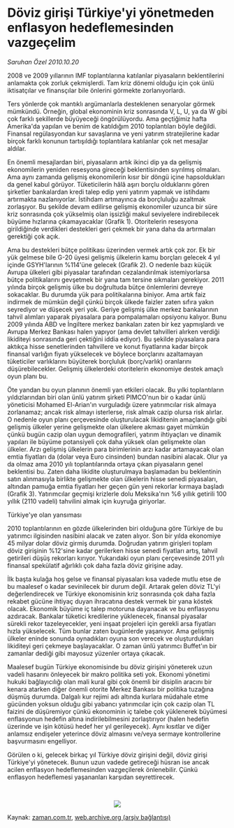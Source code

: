 # Döviz girişi Türkiye'yi yönetmeden  enflasyon hedeflemesinden vazgeçelim

*Saruhan Özel 2010.10.20*

<td class="news-spot">
<p>2008 ve 2009 yıllarının IMF toplantılarına katılanlar piyasaların beklentilerini anlamakta çok zorluk çekmişlerdi. Tam kriz dönemi olduğu için çok ünlü iktisatçılar ve finansçılar bile önlerini görmekte zorlanıyorlardı.</p>
<p><p> Ters yönlerde çok mantıklı argümanlarla desteklenen senaryolar görmek mümkündü. Örneğin, global ekonominin kriz sonrasında V, L, U, ya da W gibi çok farklı şekillerde büyüyeceği öngörülüyordu. Ama geçtiğimiz hafta Amerika'da yapılan ve benim de katıldığım 2010 toplantıları böyle değildi. Finansal regülasyondan kur savaşlarına ve yeni yatırım stratejilerine kadar birçok farklı konunun tartışıldığı toplantılara katılanlar çok net mesajlar aldılar. 
<p> En önemli mesajlardan biri, piyasaların artık ikinci dip ya da gelişmiş ekonomilerin yeniden resesyona gireceği beklentisinden sıyrılmış olmaları. Ama aynı zamanda gelişmiş ekonomilerin kısır bir döngü içine hapsoldukları da genel kabul görüyor. Tüketicilerin hâlâ aşırı borçlu olduklarını gören şirketler bankalardan kredi talep edip yeni yatırım yapmak ve istihdamı artırmakta nazlanıyorlar. İstihdam artmayınca da borçluluğu azaltmak zorlaşıyor. Bu şekilde devam edilirse gelişmiş ekonomiler uzunca bir süre kriz sonrasında çok yükselmiş olan işsizliği makul seviyelere indirebilecek büyüme hızlarına çıkamayacaklar (Grafik 1). Otoritelerin resesyona girildiğinde verdikleri destekleri geri çekmek bir yana daha da artırmaları gerektiği çok açık.
<p> Ama bu destekleri bütçe politikası üzerinden vermek artık çok zor. Ek bir yük gelmese bile G-20 üyesi gelişmiş ülkelerin kamu borçları gelecek 4 yıl içinde GSYH'larının %114'üne gelecek (Grafik 2). O nedenle bazı küçük Avrupa ülkeleri gibi piyasalar tarafından cezalandırılmak istemiyorlarsa bütçe politikalarını gevşetmek bir yana tam tersine sıkmaları gerekiyor. 2011 yılında birçok gelişmiş ülke bu doğrultuda bütçe önlemlerini devreye sokacaklar. Bu durumda yük para politikalarına biniyor. Ama artık faiz indirmek de mümkün değil çünkü birçok ülkede faizler zaten sıfıra yakın seyrediyor ve düşecek yeri yok. Geriye gelişmiş ülke merkez bankalarının tahvil alımları yaparak piyasalara para pompalamaları opsiyonu kalıyor. Bunu 2009 yılında ABD ve İngiltere merkez bankaları zaten bir kez yapmışlardı ve Avrupa Merkez Bankası halen yapıyor (ama devlet tahvilleri alırken verdiği likiditeyi sonrasında geri çektiğini iddia ediyor). Bu şekilde piyasalara para aktıkça hisse senetlerinden tahvillere ve konut fiyatlarına kadar birçok finansal varlığın fiyatı yükselecek ve böylece borçlarını azaltamayan tüketiciler varlıklarını büyüterek borçluluk (borç/varlık) oranlarını düşürebilecekler. Gelişmiş ülkelerdeki otoritelerin ekonomiye destek amaçlı oyun planı bu.
<p> Öte yandan bu oyun planının önemli yan etkileri olacak. Bu yılki toplantıların yıldızlarından biri olan ünlü yatırım şirketi PIMCO'nun bir o kadar ünlü yöneticisi Mohamed El-Arian'ın vurguladığı üzere yatırımcılar risk almaya zorlanamaz; ancak risk almayı isterlerse, risk almak cazip olursa risk alırlar. O nedenle oyun planı çerçevesinde oluşturulacak likiditenin amaçlandığı gibi gelişmiş ülkeler yerine gelişmekte olan ülkelere akması gayet mümkün çünkü bugün cazip olan uygun demografileri, yatırım ihtiyaçları ve dinamik yapıları ile büyüme potansiyeli çok daha yüksek olan gelişmekte olan ülkeler. Arzı gelişmiş ülkelerin para birimlerinin arzı kadar artamayacak olan emtia fiyatları da (dolar veya Euro cinsinden) bundan nasibini alacak. Olur ya da olmaz ama 2010 yılı toplantılarında ortaya çıkan piyasaların genel beklentisi bu. Zaten daha likidite oluşturulmaya başlamadan bu beklentinin satın alınmasıyla birlikte gelişmekte olan ülkelerin hisse senedi piyasaları, altından pamuğa emtia fiyatları her geçen gün yeni rekorlar kırmaya başladı (Grafik 3). Yatırımcılar geçmişi krizlerle dolu Meksika'nın %6 yıllık getirili 100 yıllık (2110 vadeli) tahvilini almak için kuyruğa giriyorlar.
<p>Türkiye'ye olan yansıması
<p>2010 toplantılarının en gözde ülkelerinden biri olduğuna göre Türkiye de bu yatırımcı ilgisinden nasibini alacak ve zaten alıyor. Son bir yılda ekonomiye 45 milyar dolar döviz girmiş durumda. Doğrudan yatırım girişleri toplam döviz girişinin %12'sine kadar gerilerken hisse senedi fiyatları artış, tahvil getirileri düşüş rekorları kırıyor. Yukarıdaki oyun planı çerçevesinde 2011 yılı finansal spekülatif ağırlıklı çok daha fazla döviz girişine aday.
<p> İlk başta kulağa hoş gelse ve finansal piyasaları kısa vadede mutlu etse de bu maalesef o kadar sevinilecek bir durum değil. Artarak gelen döviz TL'yi değerlendirecek ve Türkiye ekonomisinin kriz sonrasında çok daha fazla rekabet gücüne ihtiyaç duyan ihracatına destek vermek bir yana köstek olacak. Ekonomik büyüme iç talep motoruna dayanacak ve bu enflasyonu azdıracak. Bankalar tüketici kredilerine yüklenecek, finansal piyasalar sürekli rekor tazeleyecekler, yeni inşaat projeleri için gerekli arsa fiyatları hızla yükselecek. Tüm bunlar zaten bugünlerde yaşanıyor. Ama gelişmiş ülkeler eninde sonunda oynadıkları oyuna son verecek ve oluşturdukları likiditeyi geri çekmeye başlayacaklar. O zaman ünlü yatırımcı Buffet'ın bir zamanlar dediği gibi mayosuz yüzenler ortaya çıkacak.
<p> Maalesef bugün Türkiye ekonomisinde bu döviz girişini yöneterek uzun vadeli hasarını önleyecek bir makro politika seti yok. Ekonomi yönetimi hukuki bağlayıcılığı olan mali kural gibi çok önemli bir disiplin aracını bir kenara atarken diğer önemli otorite Merkez Bankası bir politika tuzağına düşmüş durumda. Dalgalı kur rejimi adı altında kurlara müdahale etme gücünden yoksun olduğu gibi yabancı yatırımcılar için çok cazip olan TL faizini de düşüremiyor çünkü ekonominin iç talebe çok yüklenerek büyümesi enflasyonun hedefin altına indirilebilmesini zorlaştırıyor (halen hedefin üzerinde ve işin kötüsü hedef her yıl gerileyecek). Aynı kısıtlar ve diğer anlamsız endişeler yeterince döviz almasını ve/veya sermaye kontrollerine başvurmasını engelliyor.
<p> Görülen o ki, gelecek birkaç yıl Türkiye döviz girişini değil, döviz girişi Türkiye'yi yönetecek. Bunun uzun vadede getireceği hüsran ise ancak acilen enflasyon hedeflemesinden vazgeçilerek önlenebilir. Çünkü enflasyon hedeflemesi yaşananları karşıdan seyrettirecek. 

<p><br/>
<p align="center"><img border="0" src="http://web.archive.org/web/20101130220743im_/http://medya.zaman.com.tr/2010/10/20/resim5.jpg"/>
</p>
<a href="http://web.archive.org/web/20101130220743/mailto:s.ozel@zaman.com.tr">
</a></p></p></p></p></p></p></p></p></p></p></p></td>

Kaynak: [zaman.com.tr](http://zaman.com.tr/yazar.do?yazino=1042420), [web.archive.org (arşiv bağlantısı)](http://web.archive.org/web/20101130220743/http://zaman.com.tr/yazar.do?yazino=1042420)
